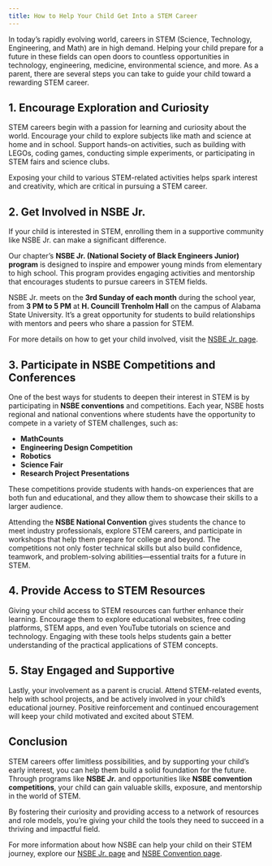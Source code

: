 ```yaml
---
title: How to Help Your Child Get Into a STEM Career
---
```


In today’s rapidly evolving world, careers in STEM (Science, Technology, Engineering, and Math) are in high demand. Helping your child prepare for a future in these fields can open doors to countless opportunities in technology, engineering, medicine, environmental science, and more. As a parent, there are several steps you can take to guide your child toward a rewarding STEM career.

## 1. Encourage Exploration and Curiosity

STEM careers begin with a passion for learning and curiosity about the world. Encourage your child to explore subjects like math and science at home and in school. Support hands-on activities, such as building with LEGOs, coding games, conducting simple experiments, or participating in STEM fairs and science clubs.

Exposing your child to various STEM-related activities helps spark interest and creativity, which are critical in pursuing a STEM career.

## 2. Get Involved in NSBE Jr.

If your child is interested in STEM, enrolling them in a supportive community like NSBE Jr. can make a significant difference. 

Our chapter’s **NSBE Jr. (National Society of Black Engineers Junior) program** is designed to inspire and empower young minds from elementary to high school. This program provides engaging activities and mentorship that encourages students to pursue careers in STEM fields.

NSBE Jr. meets on the **3rd Sunday of each month** during the school year, from **3 PM to 5 PM** at **H. Councill Trenholm Hall** on the campus of Alabama State University. It’s a great opportunity for students to build relationships with mentors and peers who share a passion for STEM.

For more details on how to get your child involved, visit the [NSBE Jr. page](/nsbejr).

## 3. Participate in NSBE Competitions and Conferences

One of the best ways for students to deepen their interest in STEM is by participating in **NSBE conventions** and competitions. Each year, NSBE hosts regional and national conventions where students have the opportunity to compete in a variety of STEM challenges, such as:

- **MathCounts**
- **Engineering Design Competition**
- **Robotics**
- **Science Fair**
- **Research Project Presentations**

These competitions provide students with hands-on experiences that are both fun and educational, and they allow them to showcase their skills to a larger audience.

Attending the **NSBE National Convention** gives students the chance to meet industry professionals, explore STEM careers, and participate in workshops that help them prepare for college and beyond. The competitions not only foster technical skills but also build confidence, teamwork, and problem-solving abilities—essential traits for a future in STEM.

## 4. Provide Access to STEM Resources

Giving your child access to STEM resources can further enhance their learning. Encourage them to explore educational websites, free coding platforms, STEM apps, and even YouTube tutorials on science and technology. Engaging with these tools helps students gain a better understanding of the practical applications of STEM concepts.

## 5. Stay Engaged and Supportive

Lastly, your involvement as a parent is crucial. Attend STEM-related events, help with school projects, and be actively involved in your child’s educational journey. Positive reinforcement and continued encouragement will keep your child motivated and excited about STEM.

## Conclusion

STEM careers offer limitless possibilities, and by supporting your child’s early interest, you can help them build a solid foundation for the future. Through programs like **NSBE Jr.** and opportunities like **NSBE convention competitions**, your child can gain valuable skills, exposure, and mentorship in the world of STEM.

By fostering their curiosity and providing access to a network of resources and role models, you’re giving your child the tools they need to succeed in a thriving and impactful field.

For more information about how NSBE can help your child on their STEM journey, explore our [NSBE Jr. page](/nsbejr) and [NSBE Convention page](/events).
